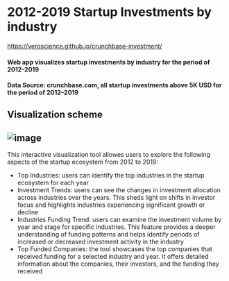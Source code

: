 # 2012-2019 Startup Investments by industry
https://veroscience.github.io/crunchbase-investment/

#### Web app visualizes startup investments by industry for the period of 2012-2019 
#### Data Source: crunchbase.com, all startup investments above 5K USD for the period of 2012–2019

## Visualization scheme
![image](https://github.com/Nikotino/crunchbase-investment/assets/7644330/fa27978e-a9db-4786-ad6f-ff33c31ffcf7)  
---
This interactive visualization tool allowes users to explore the following aspects of the startup ecosystem from 2012 to 2019:
- Top Industries: users can identify the top industries in the startup ecosystem for each year
- Investment Trends: users can see the changes in investment allocation across industries over the years. This sheds light on shifts in investor focus and highlights industries experiencing significant growth or decline
- Industries Funding Trend: users can examine the investment volume by year and stage for specific industries. This feature provides a deeper understanding of funding patterns and helps identify periods of increased or decreased investment activity in the industry
- Top Funded Companies: the tool showcases the top companies that received funding for a selected industry and year. It offers detailed information about the companies, their investors, and the funding they received

